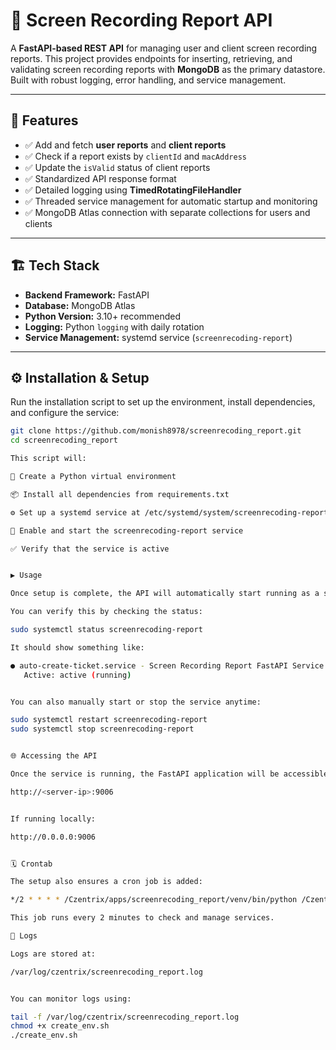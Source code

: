 # 🎥 Screen Recording Report API

A **FastAPI-based REST API** for managing user and client screen recording reports. This project provides endpoints for inserting, retrieving, and validating screen recording reports with **MongoDB** as the primary datastore. Built with robust logging, error handling, and service management.

---

## 🚀 Features

- ✅ Add and fetch **user reports** and **client reports**  
- ✅ Check if a report exists by `clientId` and `macAddress`  
- ✅ Update the `isValid` status of client reports  
- ✅ Standardized API response format  
- ✅ Detailed logging using **TimedRotatingFileHandler**  
- ✅ Threaded service management for automatic startup and monitoring  
- ✅ MongoDB Atlas connection with separate collections for users and clients

---

## 🏗️ Tech Stack

- **Backend Framework:** FastAPI  
- **Database:** MongoDB Atlas  
- **Python Version:** 3.10+ recommended  
- **Logging:** Python `logging` with daily rotation  
- **Service Management:** systemd service (`screenrecoding-report`)  

---

## ⚙️ Installation & Setup

Run the installation script to set up the environment, install dependencies, and configure the service:

```bash
git clone https://github.com/monish8978/screenrecoding_report.git
cd screenrecoding_report

This script will:

🔧 Create a Python virtual environment

📦 Install all dependencies from requirements.txt

⚙️ Set up a systemd service at /etc/systemd/system/screenrecoding-report.service

🔁 Enable and start the screenrecoding-report service

✅ Verify that the service is active


▶️ Usage

Once setup is complete, the API will automatically start running as a service.

You can verify this by checking the status:

sudo systemctl status screenrecoding-report

It should show something like:

● auto-create-ticket.service - Screen Recording Report FastAPI Service
   Active: active (running)


You can also manually start or stop the service anytime:

sudo systemctl restart screenrecoding-report
sudo systemctl stop screenrecoding-report


🌐 Accessing the API

Once the service is running, the FastAPI application will be accessible at:

http://<server-ip>:9006


If running locally:

http://0.0.0.0:9006


🗓️ Crontab

The setup also ensures a cron job is added:

*/2 * * * * /Czentrix/apps/screenrecoding_report/venv/bin/python /Czentrix/apps/screenrecoding_report/service_check.py

This job runs every 2 minutes to check and manage services.

📁 Logs

Logs are stored at:

/var/log/czentrix/screenrecoding_report.log


You can monitor logs using:

tail -f /var/log/czentrix/screenrecoding_report.log
chmod +x create_env.sh
./create_env.sh
